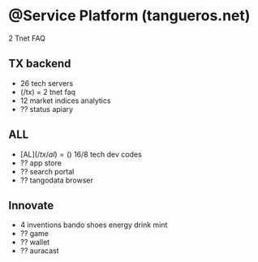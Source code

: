 # @Service Platform  (tangueros.net)

2 Tnet FAQ


## TX backend
  -  26 tech servers
  -  (/tx) = 2 tnet faq
  -  12 market indices analytics
  -  ?? status apiary
## ALL
  -  [AL$](/tx/al) = ($) 16/8 tech dev codes
  -  ?? app store
  -  ?? search portal
  -  ?? tangodata browser
## Innovate
  - 4 inventions bando shoes energy drink mint
  -  ?? game
  -  ?? wallet
  -  ?? auracast
